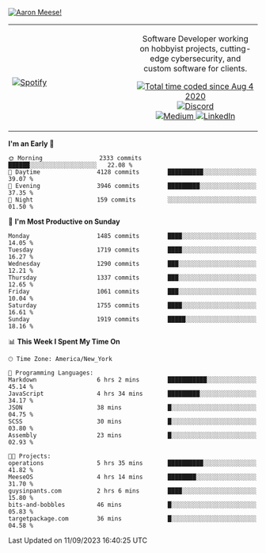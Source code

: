 [![Aaron Meese!](https://user-images.githubusercontent.com/17814535/88975338-a2aabf00-d27f-11ea-963f-8a19608716b4.png)](https://github.com/ajmeese7/readme-ascii "README ASCII")

<!-- Modified from project here: https://github.com/novatorem/novatorem -->
<table width="100%">
  <tr>
  <td width="50%">

&nbsp; <br> [![Spotify](https://ajmeese7.vercel.app/api/spotify)](https://open.spotify.com/user/ajmeese)

  </td>
  <td width="50%">
    <p align="center">
    Software Developer working on hobbyist projects, cutting-edge cybersecurity, and custom software for clients.
    </p>
    <p align="center">
      <a href="https://wakatime.com/@f726891d-3b02-46cd-9b60-e8c59f9e2b14">
        <img src="https://wakatime.com/badge/user/f726891d-3b02-46cd-9b60-e8c59f9e2b14.svg" alt="Total time coded since Aug 4 2020" title="WakaTime" />
      </a>
      <a href="http://link.aaronmeese.com/discord">
        <img src="https://img.shields.io/badge/discord-ajmeese7%234835-369?style=flat-square&logo=discord&logoColor=white&color=purple" alt="Discord" title="Discord">
      </a>
      <br />
      <a href="https://link.aaronmeese.com/medium">
        <img src="https://img.shields.io/badge/medium-ajmeese7-1DB954?style=flat-square&logo=medium&logoColor=white" alt="Medium" title="Medium">
      </a>
      <a href="https://link.aaronmeese.com/linkedin">
        <img src="https://img.shields.io/badge/linkedIn-aaronmeese-1DB954?style=flat-square&logo=linkedin&logoColor=white&color=blue" alt="LinkedIn" title="LinkedIn">
      </a>
    </p>
  </td>

</table>

[//]: <> (The `&nbsp;` is to have Aphelion take up more space)

<!--START_SECTION:waka-->
**I'm an Early 🐤** 

```text
🌞 Morning                2333 commits        ██████░░░░░░░░░░░░░░░░░░░   22.08 % 
🌆 Daytime                4128 commits        ██████████░░░░░░░░░░░░░░░   39.07 % 
🌃 Evening                3946 commits        █████████░░░░░░░░░░░░░░░░   37.35 % 
🌙 Night                  159 commits         ░░░░░░░░░░░░░░░░░░░░░░░░░   01.50 % 
```
📅 **I'm Most Productive on Sunday** 

```text
Monday                   1485 commits        ████░░░░░░░░░░░░░░░░░░░░░   14.05 % 
Tuesday                  1719 commits        ████░░░░░░░░░░░░░░░░░░░░░   16.27 % 
Wednesday                1290 commits        ███░░░░░░░░░░░░░░░░░░░░░░   12.21 % 
Thursday                 1337 commits        ███░░░░░░░░░░░░░░░░░░░░░░   12.65 % 
Friday                   1061 commits        ███░░░░░░░░░░░░░░░░░░░░░░   10.04 % 
Saturday                 1755 commits        ████░░░░░░░░░░░░░░░░░░░░░   16.61 % 
Sunday                   1919 commits        █████░░░░░░░░░░░░░░░░░░░░   18.16 % 
```


📊 **This Week I Spent My Time On** 

```text
🕑︎ Time Zone: America/New_York

💬 Programming Languages: 
Markdown                 6 hrs 2 mins        ███████████░░░░░░░░░░░░░░   45.14 % 
JavaScript               4 hrs 34 mins       █████████░░░░░░░░░░░░░░░░   34.17 % 
JSON                     38 mins             █░░░░░░░░░░░░░░░░░░░░░░░░   04.75 % 
SCSS                     30 mins             █░░░░░░░░░░░░░░░░░░░░░░░░   03.80 % 
Assembly                 23 mins             █░░░░░░░░░░░░░░░░░░░░░░░░   02.93 % 

🐱‍💻 Projects: 
operations               5 hrs 35 mins       ██████████░░░░░░░░░░░░░░░   41.82 % 
MeeseOS                  4 hrs 14 mins       ████████░░░░░░░░░░░░░░░░░   31.70 % 
guysinpants.com          2 hrs 6 mins        ████░░░░░░░░░░░░░░░░░░░░░   15.80 % 
bits-and-bobbles         46 mins             █░░░░░░░░░░░░░░░░░░░░░░░░   05.83 % 
targetpackage.com        36 mins             █░░░░░░░░░░░░░░░░░░░░░░░░   04.58 % 
```


 Last Updated on 11/09/2023 16:40:25 UTC
<!--END_SECTION:waka-->
